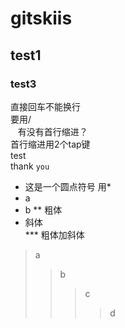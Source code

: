 # gitskiis
## test1
### test3
直接回车不能换行<br>
要用/<br>
    有没有首行缩进？<br>
首行缩进用2个tap键<br>
    test<br>
thank `you`
* 这是一个圆点符号 用*<br>
 * a
  * b
** 粗体<br>
* 斜体<br>
*** 粗体加斜体<br>

>a
>>b
>>>c
>>>>d
